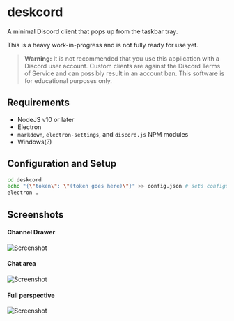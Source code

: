 # deskcord

A minimal Discord client that pops up from the taskbar tray.

This is a heavy work-in-progress and is not fully ready for use yet.

> **Warning:** It is not recommended that you use this application with a Discord user account. Custom clients are against the Discord Terms of Service and can possibly result in an account ban. This software is for educational purposes only.

## Requirements

 - NodeJS v10 or later
 - Electron
 - `markdown`, `electron-settings`, and `discord.js` NPM modules
 - Windows(?)

## Configuration and Setup

```sh
cd deskcord
echo "{\"token\": \"(token goes here)\"}" >> config.json # sets configuration options
electron .
```

## Screenshots

#### Channel Drawer

![Screenshot](https://cdn.discordapp.com/attachments/376375897109954560/535995913181593600/electron_2019-01-18_20-31-32.png)

#### Chat area

![Screenshot](https://cdn.discordapp.com/attachments/376375897109954560/535995914192420875/electron_2019-01-18_20-31-10.png)

#### Full perspective

![Screenshot](https://cdn.discordapp.com/attachments/376375897109954560/535997485861306388/unknown.png)
